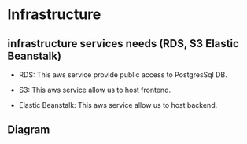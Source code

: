 # Infrastructure
## infrastructure services needs (RDS, S3 Elastic Beanstalk) 

- RDS: This aws service provide public access to PostgresSql DB.


- S3: This aws service allow us to host frontend.

- Elastic Beanstalk: This aws service allow us to host backend. 


## Diagram 
